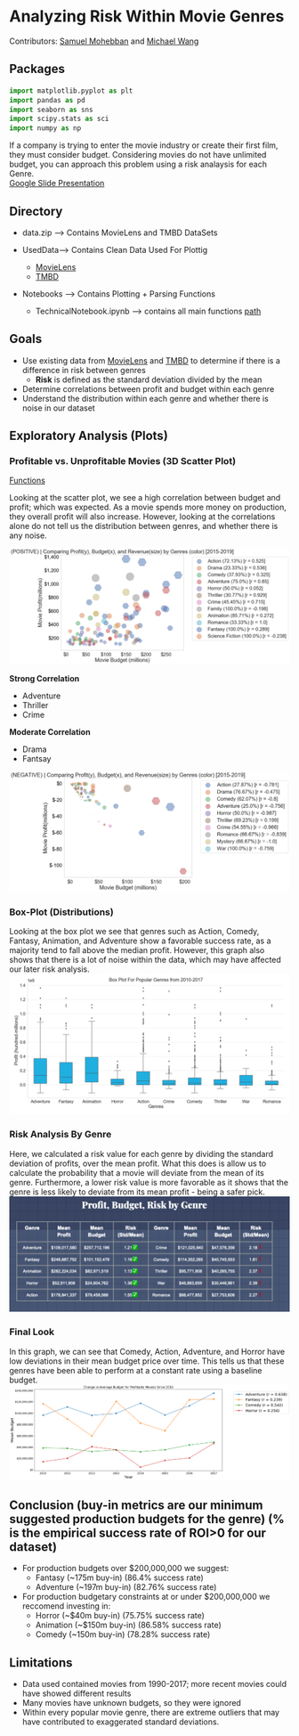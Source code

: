 # Analyzing Risk Within Movie Genres

Contributors: [Samuel Mohebban](https://github.com/HeeebsInc) and [Michael Wang](https://github.com/mwang822)
## Packages 

```python 
import matplotlib.pyplot as plt
import pandas as pd 
import seaborn as sns
import scipy.stats as sci
import numpy as np
```

If a company is trying to enter the movie industry or create their first film, they must consider budget.  Considering movies do not have unlimited budget, you can approach this problem using a risk analaysis for each Genre.  
[Google Slide Presentation](https://docs.google.com/presentation/d/17Ba26seyYSHHLWh5TLBRsJbAz1YpsoQI2lYNyWAq4Ok/edit?usp=sharing)

## Directory

- data.zip --> Contains MovieLens and TMBD DataSets
- UsedData--> Contains Clean Data Used For Plottig 
    - [MovieLens](data/MovieLens/movies.csv)
    - [TMBD](data/m_23/movies_metadata.csv)

- Notebooks --> Contains Plotting + Parsing Functions 
    - TechnicalNotebook.ipynb --> contains all main functions [path](TechnicalNotebook.ipynb)
    

## Goals


- Use existing data from [MovieLens](https://grouplens.org/datasets/movielens/) and [TMBD](https://www.kaggle.com/juzershakir/tmdb-movies-dataset) to determine if there is a difference in risk between genres
    - **Risk** is defined as the standard deviation divided by the mean
- Determine correlations between profit and budget within each genre
- Understand the distribution within each genre and whether there is noise in our dataset

## Exploratory Analysis (Plots)
### Profitable vs. Unprofitable Movies (3D Scatter Plot) 
[Functions](Notebooks/TechnicalNotebook.ipynb)

Looking at the scatter plot, we see a high correlation between budget and profit; which was expected. As a movie spends more money on production, they overall profit will also increase.  However, looking at the correlations alone do not tell us the distribution between genres, and whether there is any noise. 

![Scatterplot for profitable movies (budget/profit)](GitImages/scatter_profit_budget_revenue_POSITIVE[2015].png)

**Strong Correlation**                 
- Adventure                         
- Thriller 
- Crime 

**Moderate Correlation**                           
- Drama 
- Fantsay

![Scaterplot for unprofitable movies (budget/profit)](GitImages/scatter_profit_budget_revenue_NEGATIVE[2015].png)

### Box-Plot (Distributions)
Looking at the box plot we see that genres such as Action, Comedy, Fantasy, Animation, and Adventure show a favorable success rate, as a majority tend to fall above the median profit.  However, this graph also shows that there is a lot of noise within the data, which may have affected our later risk analysis.  
![Boxplot For Profit Distributions Across Genres](GitImages/BoxPlot_genres_2010.png)

### Risk Analysis By Genre
Here, we calculated a risk value for each genre by dividing the standard deviation of profits, over the mean profit.  What this does is allow us to calculate the probability that a movie will deviate from the mean of its genre.  Furthermore, a lower risk value is more favorable as it shows that the genre is less likely to deviate from its mean profit - being a safer pick. 
![Risk By Genre](GitImages/risk_by_genre.png)

### Final Look
In this graph, we can see that Comedy, Action, Adventure, and Horror have low deviations in their mean budget price over time.  This tells us that these genres have been able to perform at a constant rate using a baseline budget.  
![Budget Over time for recommended genres](GitImages/change_over_time_budget.png)

## Conclusion (buy-in metrics are our minimum suggested production budgets for the genre) (% is the empirical success rate of ROI>0 for our dataset)
- For production budgets over $200,000,000 we suggest: 
    - Fantasy (~175m buy-in) (86.4% success rate)
    - Adventure (~197m buy-in) (82.76% success rate)
- For production budgetary constraints at or under $200,000,000 we reccomend investing in: 
    - Horror (~$40m buy-in)  (75.75% success rate)
    - Animation (~$150m buy-in)  (86.58% success rate)
    - Comedy (~150m buy-in)  (78.28% success rate)


## Limitations
- Data used contained movies from 1990-2017; more recent movies could have showed different results 
- Many movies have unknown budgets, so they were ignored
- Within every popular movie genre, there are extreme outliers that may have contributed to exaggerated standard deviations.  

